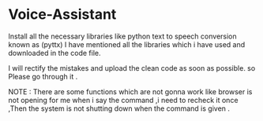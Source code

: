 # Voice-Assistant

Install all the necessary libraries like python text to speech conversion known as (pyttx)
I have mentioned all the libraries which i have used and downloaded in the code file.

I will rectify the mistakes and upload the clean code as soon as possible.
so Please go through it .

NOTE :
 There are some functions which are not gonna work like browser is not opening for me when i say the command ,i need to recheck it once ,Then the system is not shutting down when the command is given .
 
 
